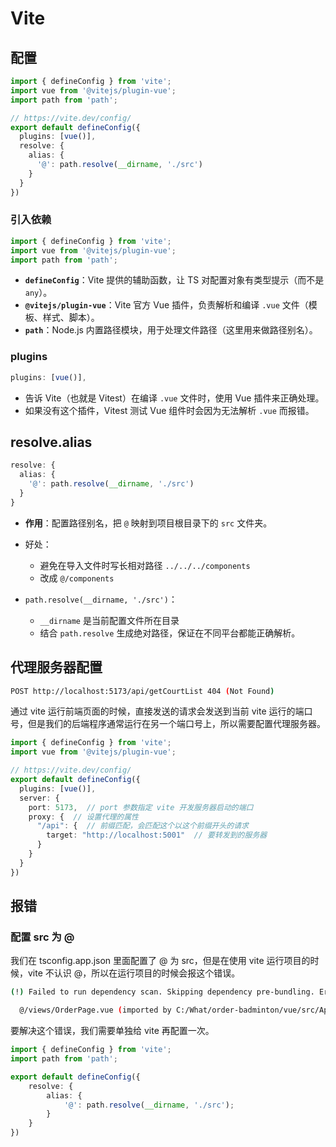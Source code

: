# Vite

## 配置

```ts
import { defineConfig } from 'vite';
import vue from '@vitejs/plugin-vue';
import path from 'path';

// https://vite.dev/config/
export default defineConfig({
  plugins: [vue()],
  resolve: {
    alias: {
      '@': path.resolve(__dirname, './src')
    }
  }
})
```

### 引入依赖

```ts
import { defineConfig } from 'vite';
import vue from '@vitejs/plugin-vue';
import path from 'path';
```

* **`defineConfig`**：Vite 提供的辅助函数，让 TS 对配置对象有类型提示（而不是 `any`）。
* **`@vitejs/plugin-vue`**：Vite 官方 Vue 插件，负责解析和编译 `.vue` 文件（模板、样式、脚本）。
* **`path`**：Node.js 内置路径模块，用于处理文件路径（这里用来做路径别名）。

### plugins

```ts
plugins: [vue()],
```

* 告诉 Vite（也就是 Vitest）在编译 `.vue` 文件时，使用 Vue 插件来正确处理。
* 如果没有这个插件，Vitest 测试 Vue 组件时会因为无法解析 `.vue` 而报错。

## resolve.alias

```ts
resolve: {
  alias: {
    '@': path.resolve(__dirname, './src')
  }
}
```

* **作用**：配置路径别名，把 `@` 映射到项目根目录下的 `src` 文件夹。
* 好处：

  * 避免在导入文件时写长相对路径 `../../../components`
  * 改成 `@/components`
* `path.resolve(__dirname, './src')`：

  * `__dirname` 是当前配置文件所在目录
  * 结合 `path.resolve` 生成绝对路径，保证在不同平台都能正确解析。

## 代理服务器配置

```bash
POST http://localhost:5173/api/getCourtList 404 (Not Found)
```

通过 vite 运行前端页面的时候，直接发送的请求会发送到当前 vite 运行的端口号，但是我们的后端程序通常运行在另一个端口号上，所以需要配置代理服务器。

```ts
import { defineConfig } from 'vite';
import vue from '@vitejs/plugin-vue';

// https://vite.dev/config/
export default defineConfig({
  plugins: [vue()],
  server: {
    port: 5173,  // port 参数指定 vite 开发服务器启动的端口
    proxy: {  // 设置代理的属性
      "/api": {  // 前缀匹配，会匹配这个以这个前缀开头的请求
        target: "http://localhost:5001"  // 要转发到的服务器
      }
    }
  }
})
```

## 报错

### 配置 src 为 @

我们在 tsconfig.app.json 里面配置了 @ 为 src，但是在使用 vite 运行项目的时候，vite 不认识 @，所以在运行项目的时候会报这个错误。

```bash
(!) Failed to run dependency scan. Skipping dependency pre-bundling. Error: The following dependencies are imported but could not be resolved:

  @/views/OrderPage.vue (imported by C:/What/order-badminton/vue/src/App.vue?id=0)
```

要解决这个错误，我们需要单独给 vite 再配置一次。

```ts
import { defineConfig } from 'vite';
import path from 'path';

export default defineConfig({
    resolve: {
        alias: {
            '@': path.resolve(__dirname, './src');
        }
    }
})
```
